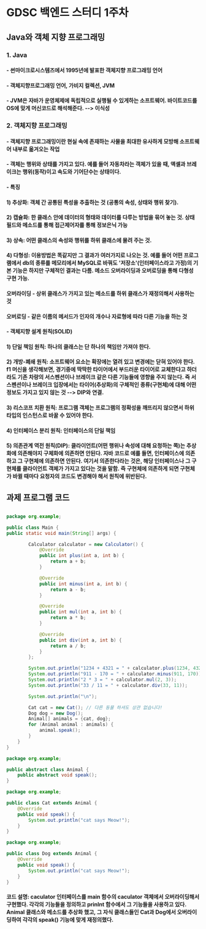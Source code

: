 # GDSC 백엔드 스터디 1주차

## Java와 객체 지향 프로그래밍
### 1. Java
#### - 썬마이크로시스템즈에서 1995년에 발표한 객체지향 프로그래밍 언어
#### - 객체지향프로그래밍 언어, 가비지 컬렉션, JVM
#### - JVM은 자바가 운영체제에 독립적으로 실행될 수 있게하는 소프트웨어. 바이트코드를 OS에 맞게 머신코드로 해석해준다. --> 이식성
### 2. 객체지향 프로그래밍
#### - 객체지향 프로그래밍이란 현실 속에 존재하는 사물을 최대한 유사하게 모방해 소프트웨어 내부로 옮겨오는 작업
#### - 객체는 행위와 상태를 가지고 있다. 예를 들어 자동차라는 객체가 있을 때, 액셀과 브레이크는 행위(동작)이고 속도와 기어단수는 상태이다.
#### - 특징
#### 1) 추상화: 객체 간 공통된 특성을 추출하는 것 (공통의 속성, 상태와 행위 찾기).
#### 2) 캡슐화: 한 클래스 안에 데이터의 형태와 데이터를 다루는 방법을 묶어 놓는 것. 상태 필드와 메소드를 통해 접근제어자를 통해 정보은닉 가능
#### 3) 상속: 어떤 클래스의 속성와 행위를 하위 클래스에 물려 주는 것.
#### 4) 다형성: 이용방법은 똑같지만 그 결과가 여러가지로 나오는 것. 예를 들어 어떤 프로그램에서 db의 종류를 메모리에서 MySQL로 바꿔도 '저장소'(인터페이스라고 가정)의 기본 기능은 하지만 구체적인 결과는 다름. 메소드 오버라이딩과 오버로딩을 통해 다형성 구현 가능.
#### 오버라이딩 - 상위 클래스가 가지고 있는 메소드를 하위 클래스가 재정의해서 사용하는 것
#### 오버로딩 - 같은 이름의 메서드가 인자의 개수나 자료형에 따라 다른 기능을 하는 것
#### - 객체지향 설계 원칙(SOLID)
#### 1) 단일 책임 원칙: 하나의 클래스는 단 하나의 책임만 가져야 한다.
#### 2) 개방-폐쇄 원칙: 소프트웨어 요소는 확장에는 열려 있고 변경에는 닫혀 있어야 한다. f1 머신을 생각해보면, 경기중에 딱딱한 타이어에서 부드러운 타이어로 교체한다고 하더라도 기존 차량의 서스펜션이나 브레이크 같은 다른 기능들에 영향을 주지 않는다. 즉 서스펜션이나 브레이크 입장에서는 타이어(추상화)의 구체적인 종류(구현체)에 대해 어떤 정보도 가지고 있지 않는 것 --> DIP와 연결.
#### 3) 리스코프 치환 원칙: 프로그램 객체는 프로그램의 정확성을 깨뜨리지 않으면서 하위 타입의 인스턴스로 바꿀 수 있어야 한다.
#### 4) 인터페이스 분리 원칙: 인터페이스의 단일 책임
#### 5) 의존관계 역전 원칙(DIP): 클라이언트(어떤 행위나 속성에 대해 요청하는 쪽)는 추상화에 의존해야지 구체화에 의존하면 안된다. 자바 코드로 예를 들면, 인터페이스에 의존하고 그 구현체에 의존하면 안된다. 여기서 의존한다라는 것은, 해당 인터페이스나 그 구현체를 클라이언트 객체가 가지고 있다는 것을 말함. 즉 구현체에 의존하게 되면 구현체가 바뀔 때마다 요청자의 코드도 변경해야 해서 원칙에 위반된다.

## 과제 프로그램 코드
##
```java
package org.example;

public class Main {
public static void main(String[] args) {

        Calculator calculator = new Calculator() {
            @Override
            public int plus(int a, int b) {
                return a + b;
            }

            @Override
            public int minus(int a, int b) {
                return a - b;
            }

            @Override
            public int mul(int a, int b) {
                return a * b;
            }

            @Override
            public int div(int a, int b) {
                return a / b;
            }
        };

        System.out.println("1234 + 4321 = " + calculator.plus(1234, 4321));
        System.out.println("911 - 170 = " + calculator.minus(911, 170));
        System.out.println("2 * 3 = " + calculator.mul(2, 3));
        System.out.println("33 / 11 = " + calculator.div(33, 11));

        System.out.println("\n");

        Cat cat = new Cat(); // 다른 동물 하셔도 상관 없습니다!
        Dog dog = new Dog();
        Animal[] animals = {cat, dog};
        for (Animal animal : animals) {
            animal.speak();
        }
    }
}
```
```java
package org.example;

public abstract class Animal {
    public abstract void speak();
}
```
```java
package org.example;

public class Cat extends Animal {
    @Override
    public void speak() {
        System.out.println("cat says Meow!");
    }
}
```
```java
package org.example;

public class Dog extends Animal {
    @Override
    public void speak() {
        System.out.println("cat says Meow!");
    }
}
```
#### 코드 설명: caculator 인터페이스를 main 함수의 caculator 객체에서 오버라이딩해서 구현했다. 각각의 기능들을 정의하고 prinlnt 함수에서 그 기능들을 사용하고 있다. Animal 클래스와 메소드를 추상화 했고, 그 자식 클래스들인 Cat과 Dog에서 오버라이딩하여 각각의 speak() 기능에 맞게 재정의했다.
